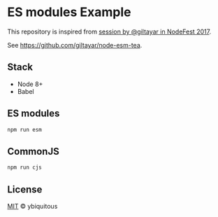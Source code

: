 # ES modules Example

This repository is inspired from [session by @giltayar in NodeFest 2017](https://docs.google.com/presentation/d/1JKnj-HvAwkba9GMEuEqZjMPzAaZTL7j2f1n4JjOWXhs).

See <https://github.com/giltayar/node-esm-tea>.

## Stack

- Node 8+
- Babel

## ES modules

```sh
npm run esm
```

## CommonJS

```sh
npm run cjs
```

## License

[MIT](LICENSE) © ybiquitous
